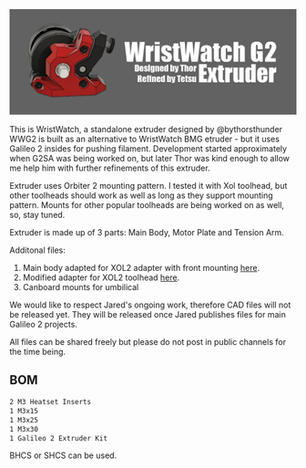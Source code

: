 ![Extruder](images/hlavicka.png)

This is WristWatch, a standalone extruder designed by @bythorsthunder
WWG2 is built as an alternative to WristWatch BMG etruder - but it uses Galileo 2 insides for pushing filament. Development started approximately when G2SA was being worked on, but later Thor was kind enough to allow me help him with further refinements of this extruder. 

Extruder uses Orbiter 2 mounting pattern. I tested it with Xol toolhead, but other toolheads should work as well as long as they support mounting pattern. Mounts for other popular toolheads are being worked on as well, so, stay tuned.

Extruder is made up of 3 parts:  Main Body, Motor Plate and Tension Arm.

Additonal files:
1. Main body adapted for XOL2 adapter with front mounting [here](STLs/XOL2/Front_Body_XOL2.stl).
2. Modified adapter for XOL2 toolhead [here](STLs/XOL2/XOL2_WWG2_adapter.stl).
3. Canboard mounts for umbilical

We would like to respect Jared's ongoing work, therefore CAD files will not be released yet. They will be released once Jared publishes files for main Galileo 2 projects.

All files can be shared freely but please do not post in public channels for the time being.

## BOM
```
2 M3 Heatset Inserts
1 M3x15
1 M3x25
1 M3x30
1 Galileo 2 Extruder Kit
```
BHCS or SHCS can be used.
